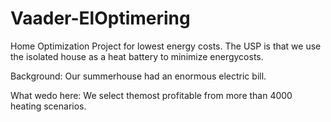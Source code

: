 # Vaader-ElOptimering
Home Optimization Project for lowest energy costs. The USP is that we use the isolated house  as a heat battery to minimize energycosts.

Background:
Our summerhouse had an enormous electric bill.

What wedo here:
We select themost profitable from more than 4000 heating scenarios.

